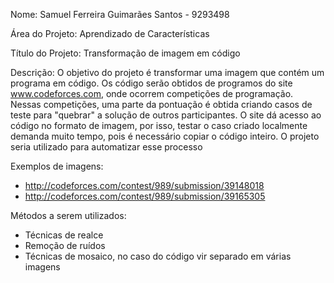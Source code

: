Nome: Samuel Ferreira Guimarães Santos - 9293498

Área do Projeto: Aprendizado de Características

Título do Projeto: Transformação de imagem em código

Descrição: O objetivo do projeto é transformar uma imagem que contém um programa em código. Os código serão obtidos de programos do site www.codeforces.com, onde ocorrem competições de programação. Nessas competições, uma parte da pontuação é obtida criando casos de teste para "quebrar" a solução de outros participantes. O site dá acesso ao código no formato de imagem, por isso, testar o caso criado localmente demanda muito tempo, pois é necessário copiar o código inteiro. O projeto seria utilizado para automatizar esse processo

Exemplos de imagens:
  - http://codeforces.com/contest/989/submission/39148018
  - http://codeforces.com/contest/989/submission/39165305
 
 Métodos a serem utilizados:
  - Técnicas de realce
  - Remoção de ruídos
  - Técnicas de mosaico, no caso do código vir separado em várias imagens
